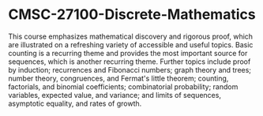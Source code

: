 # CMSC-27100-Discrete-Mathematics
This course emphasizes mathematical discovery and rigorous proof, which are illustrated on a refreshing variety of accessible and useful topics. Basic counting is a recurring theme and provides the most important source for sequences, which is another recurring theme. Further topics include proof by induction; recurrences and Fibonacci numbers; graph theory and trees; number theory, congruences, and Fermat's little theorem; counting, factorials, and binomial coefficients; combinatorial probability; random variables, expected value, and variance; and limits of sequences, asymptotic equality, and rates of growth.